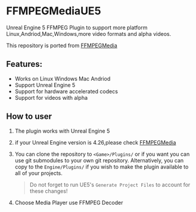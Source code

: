 # FFMPEGMediaUE5

Unreal Engine 5 FFMPEG Plugin to support more platform Linux,Andriod,Mac,Windows,more video formats and alpha videos.

This repository is ported from [FFMPEGMedia](https://github.com/bakjos/FFMPEGMedia)

## Features:

* Works on Linux Windows Mac Andriod
* Support Unreal Engine 5
* Support for hardware accelerated codecs
* Support for videos with alpha

## How to user

1. The plugin works with Unreal Engine 5
2. if your Unreal Engine version is 4.26,please check [FFMPEGMedia](https://github.com/bakjos/FFMPEGMedia)
3. You can clone the repository to `<Game>/Plugins/` or if you want you can use git submodules to your own git repository. Alternatively, you can copy to the `Engine/Plugins/` if you wish to make the plugin available to all of your projects.

   > Do not forget to run UE5's `Generate Project Files` to account for these changes!
   >
4. Choose Media Player use FFMPEG Decoder
